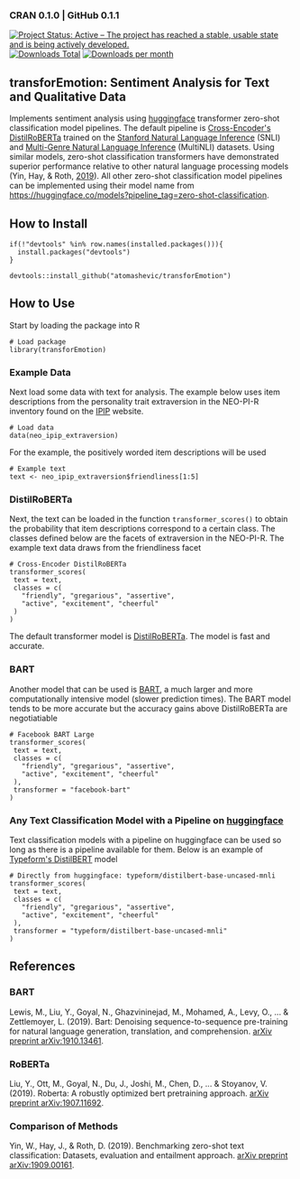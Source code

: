 ### CRAN 0.1.0 | GitHub 0.1.1

[![Project Status: Active – The project has reached a stable, usable state and is being actively developed.](https://www.repostatus.org/badges/latest/active.svg)](https://www.repostatus.org/#active)[![Downloads Total](https://cranlogs.r-pkg.org/badges/grand-total/transforEmotion?color=brightgreen)](https://cran.r-project.org/package=transforEmotion) [![Downloads per month](http://cranlogs.r-pkg.org/badges/transforEmotion?color=brightgreen)](https://cran.r-project.org/package=transforEmotion) 

## transforEmotion: Sentiment Analysis for Text and Qualitative Data

Implements sentiment analysis using [huggingface](https://huggingface.co/) transformer zero-shot classification model pipelines. The default pipeline is [Cross-Encoder's DistilRoBERTa](https://huggingface.co/cross-encoder/nli-distilroberta-base) trained on the [Stanford Natural Language Inference](https://huggingface.co/datasets/snli) (SNLI) and [Multi-Genre Natural Language Inference](https://huggingface.co/datasets/multi_nli) (MultiNLI) datasets. Using similar models, zero-shot classification transformers have demonstrated superior performance relative to other natural language processing models (Yin, Hay, & Roth, [2019](https://arxiv.org/abs/1909.00161)). All other zero-shot classification model pipelines can be implemented using their model name from https://huggingface.co/models?pipeline_tag=zero-shot-classification.

## How to Install
```
if(!"devtools" %in% row.names(installed.packages())){
  install.packages("devtools")
}

devtools::install_github("atomashevic/transforEmotion")
```

## How to Use
Start by loading the package into R
```
# Load package
library(transforEmotion)
```

### Example Data
Next load some data with text for analysis. The example below uses item descriptions from the personality trait extraversion in the NEO-PI-R inventory found on the [IPIP](https://ipip.ori.org/newNEOFacetsKey.htm) website.
```
# Load data
data(neo_ipip_extraversion)
```

For the example, the positively worded item descriptions will be used
```
# Example text 
text <- neo_ipip_extraversion$friendliness[1:5]
```

### DistilRoBERTa
Next, the text can be loaded in the function `transformer_scores()` to obtain the probability that item descriptions correspond to a certain class. The classes defined below are the facets of extraversion in the NEO-PI-R. The example text data draws from the friendliness facet
```
# Cross-Encoder DistilRoBERTa
transformer_scores(
 text = text,
 classes = c(
   "friendly", "gregarious", "assertive",
   "active", "excitement", "cheerful"
 )
)
```

The default transformer model is [DistilRoBERTa](https://huggingface.co/cross-encoder/nli-distilroberta-base). The model is fast and accurate.

### BART
Another model that can be used is [BART](https://huggingface.co/facebook/bart-large-mnli), a much larger and more computationally intensive model (slower prediction times). The BART model tends to be more accurate but the accuracy gains above DistilRoBERTa are negotiatiable
```
# Facebook BART Large
transformer_scores(
 text = text,
 classes = c(
   "friendly", "gregarious", "assertive",
   "active", "excitement", "cheerful"
 ),
 transformer = "facebook-bart"
)
```

### Any Text Classification Model with a Pipeline on [huggingface](https://huggingface.co/models?pipeline_tag=zero-shot-classification) 
Text classification models with a pipeline on huggingface can be used so long as there is a pipeline available for them. Below is an example of [Typeform's DistilBERT](https://huggingface.co/typeform/distilbert-base-uncased-mnli) model
```
# Directly from huggingface: typeform/distilbert-base-uncased-mnli
transformer_scores(
 text = text,
 classes = c(
   "friendly", "gregarious", "assertive",
   "active", "excitement", "cheerful"
 ),
 transformer = "typeform/distilbert-base-uncased-mnli"
)
```

## References
### BART
Lewis, M., Liu, Y., Goyal, N., Ghazvininejad, M., Mohamed, A., Levy, O., ... & Zettlemoyer, L. (2019).
Bart: Denoising sequence-to-sequence pre-training for natural language generation, translation, and comprehension.
[arXiv preprint arXiv:1910.13461](https://arxiv.org/abs/1910.13461).

### RoBERTa
Liu, Y., Ott, M., Goyal, N., Du, J., Joshi, M., Chen, D., ... & Stoyanov, V. (2019).
Roberta: A robustly optimized bert pretraining approach.
[arXiv preprint arXiv:1907.11692](https://arxiv.org/abs/1907.11692).

### Comparison of Methods
Yin, W., Hay, J., & Roth, D. (2019).
Benchmarking zero-shot text classification: Datasets, evaluation and entailment approach.
[arXiv preprint arXiv:1909.00161](https://arxiv.org/abs/1909.00161).
